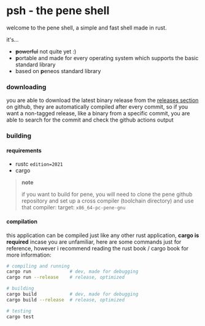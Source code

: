 # psh - the pene shell

welcome to the pene shell, a simple and fast shell made in rust.

it's...

- ~~**p**owerful~~ not quite yet :)
- **p**ortable and made for every operating system which supports the basic standard library
- based on **p**eneos standard library

### **d**ownloading

you are able to download the latest binary release from the [releases section](https://github.com/sinjs/psh/releases) on github, they are
automatically compiled after every commit, so if you want a non-tagged release, like a binary from
a specific commit, you are able to search for the commit and check the github actions output

### **b**uilding

#### requirements

- rustc `edition=2021`
- cargo

> **note**
>
> if you want to build for pene, you will need to clone the pene github repository
> and set up a cross compiler (toolchain directory) and use that compiler:
> target: `x86_64-pc-pene-gnu`

#### compilation

this application can be compiled just like any other rust application, **cargo is required**
incase you are unfamiliar, here are some commands just for reference, however i recommend reading
the rust book / cargo book for more information:

```sh
# compiling and running
cargo run              # dev, made for debugging
cargo run --release    # release, optimized

# building
cargo build            # dev, made for debugging
cargo build --release  # release, optimized

# testing
cargo test
```
